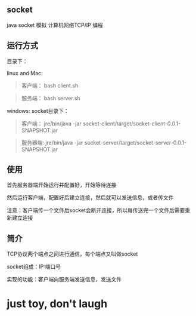 ## socket

java socket 模拟 计算机网络TCP/IP 编程

## 运行方式

目录下：

linux and Mac:
> 客户端： bash client.sh

> 服务端： bash server.sh

windows:
socket目录下：
> 客户端： jre/bin/java -jar socket-client/target/socket-client-0.0.1-SNAPSHOT.jar

> 服务器端: jre/bin/java -jar socket-server/target/socket-server-0.0.1-SNAPSHOT.jar

## 使用

首先服务器端开始运行并配置好，开始等待连接

然后运行客户端，配置好后建立连接，然后就可以发送信息，或者传文件

注意：客户端传一个文件后socket会断开连接，所以每传送完一个文件后需要重新建立连接

## 简介

TCP协议两个端点之间进行通信，每个端点又叫做socket

socket组成：IP:端口号

实现的功能：客户端向服务端发送信息，发送文件


# just toy, don't laugh
